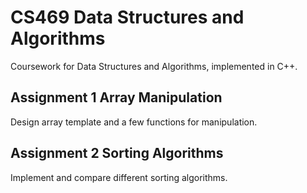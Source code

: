 # CS469 Data Structures and Algorithms
Coursework for Data Structures and Algorithms, implemented in C++.

## Assignment 1 Array Manipulation
Design array template and a few functions for manipulation.

## Assignment 2 Sorting Algorithms
Implement and compare different sorting algorithms.
